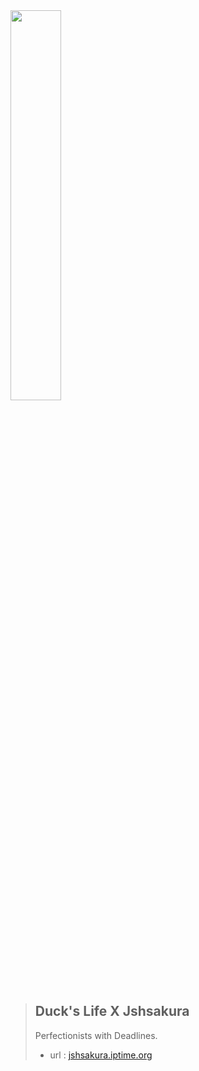 
<img src="http://jshsakura.iptime.org/static/assets/images/portfolio/logo_gray.png" width="40%">
<br>

>## Duck's Life X Jshsakura
>
>
> Perfectionists with Deadlines.
>- url : [jshsakura.iptime.org](http://jshsakura.iptime.org)
